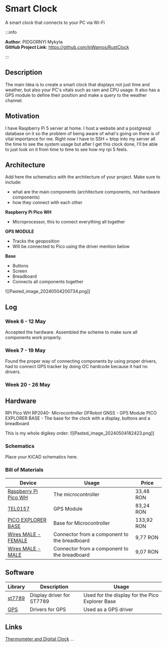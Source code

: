# Smart Clock
A smart clock that connects to your PC via Wi-Fi

:::info 

**Author**: PIDGORNYI Mykyta \
**GitHub Project Link**: https://github.com/InWamos/RustClock

:::

## Description

The main Idea is to create a smart clock that displays not just time and weather, but also your PC's vitals such as ram and CPU usage. It also has a GPS module to define their position and make a query to the weather channel.  

## Motivation

I have Raspberry Pi 5 server at home. I host a website and a postgresql database on it so the problem of being aware of what's going on there is of vital importance for me. Right now I have to SSH + btop into my server all the time to see the system usage but after I get this clock done, I'll be able to just look on it from time to time to see how my rpi 5 feels. 

## Architecture 

Add here the schematics with the architecture of your project. Make sure to include:
 - what are the main components (architecture components, not hardware components)
 - how they connect with each other

**Raspberry Pi Pico WH**
- Microprocessor, this to connect everything all together

**GPS MODULE**
- Tracks the geoposition
- Will be connected to Pico using the driver mention below

**Base**
- Buttons
- Screen
- Breadboard
- Connects all components together 



![[Pasted_image_20240504200734.png]]

## Log

<!-- write every week your progress here -->

### Week 6 - 12 May
Accepted the hardware. Assembled the scheme to make sure all components work properly.

### Week 7 - 19 May
Found the proper way of connecting components by using proper drivers, 
had to connect GPS tracker by doing I2C hardcode because it had no drivers.

### Week 20 - 26 May

## Hardware

RPi Pico WH RP2040- Microcontroller
DFRobot GNSS - GPS Module 
PICO EXPLORER BASE - The base for the clock with a display, buttons and a breadboard 

This is my whole digikey order:
![[Pasted_image_20240504182423.png]]

### Schematics

Place your KiCAD schematics here.

### Bill of Materials

<!-- Fill out this table with all the hardware components that you might need.

The format is 
```
| [Device](link://to/device) | This is used ... | [price](link://to/store) |

```

-->

| Device                                                                                                                                         | Usage                                        | Price      |
|-|-|-|
| [Raspberry Pi Pico WH](https://www.digikey.ro/en/products/detail/raspberry-pi/SC0919/18713315?s=N4IgTCBcDaIMoGEAMBOAjCkBdAvkA)                 | The microcontroller                          | 33,48 RON  |
| [TEL0157](https://www.digikey.ro/en/products/detail/dfrobot/TEL0157/18069252?s=N4IgTCBcDaICoFEAyAGAjAVgOwgLoF8g)                               | GPS Module                                   | 83,24 RON  |
| [PICO EXPLORER BASE](https://www.digikey.ro/en/products/detail/pimoroni-ltd/PIM550/13981737?s=N4IgTCBcDaIAoEkCyBWFAGEBdAvkA)                   | Base for Microcontroller                     | 133,92 RON |
| [Wires MALE - FEMALE](https://www.digikey.ro/ro/products/detail/sparkfun-electronics/PRT-12794/5993859?s=N4IgTCBcDaIIwFYBsAOAtIuc0DkAiIAugL5A) | Connector from a component to the breadboard | 9,77 RON   |
| [Wires MALE - MALE](https://www.digikey.ro/ro/products/detail/adafruit-industries-llc/1957/6827090?s=N4IgTCBcDaIIwFYwA4C0cCcA2A7KgcgCIgC6AvkA) | Connector from a component to the breadboard | 9,07 RON   |


## Software

| Library                                                                     | Description               | Usage                                           |
|-|-|-|
| [st7789](https://github.com/almindor/st7789)                                | Display driver for ST7789 | Used for the display for the Pico Explorer Base |
| [GPS](https://wiki.dfrobot.com/SKU_TEL0157_Gravity_GNSS_Positioning_Module) | Drivers for GPS           | Used as a GPS driver                            |

## Links

<!-- Add a few links that inspired you and that you think you will use for your project -->

[Thermometer and Digital Clock](https://www.youtube.com/watch?v=gBofy7MMdIY)
...
